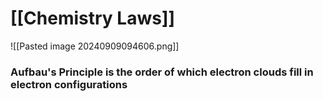 # [[Chemistry Laws]]
![[Pasted image 20240909094606.png]]
### Aufbau's Principle is the order of which electron clouds fill in electron configurations
